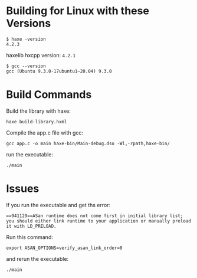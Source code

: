 # Building for Linux with these Versions 

```
$ haxe -version
4.2.3
```
haxelib hxcpp version:
`4.2.1`

```
$ gcc --version
gcc (Ubuntu 9.3.0-17ubuntu1~20.04) 9.3.0
```
# Build Commands
Build the library with haxe:

`haxe build-library.hxml`

Compile the app.c file with gcc:

`gcc app.c -o main haxe-bin/Main-debug.dso -Wl,-rpath,haxe-bin/`

run the executable:

`./main`

# Issues
If you run the executable and get ths error:
```
==941129==ASan runtime does not come first in initial library list; you should either link runtime to your application or manually preload it with LD_PRELOAD.
```
Run this command:
```
export ASAN_OPTIONS=verify_asan_link_order=0
```

and rerun the executable:

`./main`

